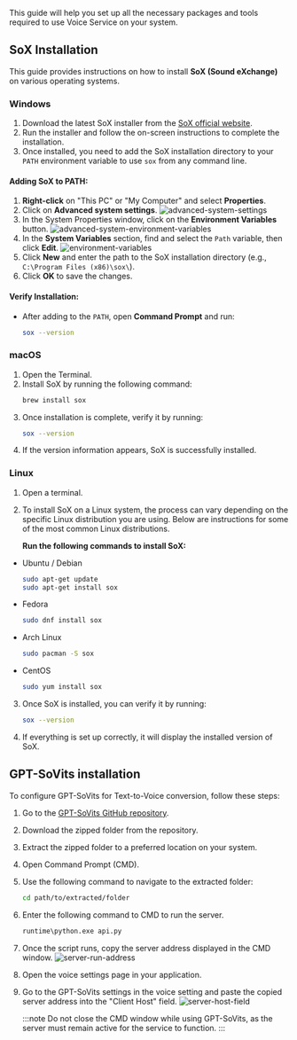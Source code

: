 

This guide will help you set up all the necessary packages and tools required to use Voice Service on your system.

## SoX Installation

This guide provides instructions on how to install **SoX (Sound eXchange)** on various operating systems.

### Windows

1. Download the latest SoX installer from the [SoX official website](http://sox.sourceforge.net/).
2. Run the installer and follow the on-screen instructions to complete the installation.
3. Once installed, you need to add the SoX installation directory to your `PATH` environment variable to use `sox` from any command line.

#### Adding SoX to PATH:

1. **Right-click** on "This PC" or "My Computer" and select **Properties**.
2. Click on **Advanced system settings**.
![advanced-system-settings](/img/voice-service/installation/advanced-system-settings.png)
3. In the System Properties window, click on the **Environment Variables** button.
![advanced-system-environment-variables](/img/voice-service/installation/advanced-system-environment-variables.png)
4. In the **System Variables** section, find and select the `Path` variable, then click **Edit**.
![environment-variables](/img/voice-service/installation/environment-variables.png)
5. Click **New** and enter the path to the SoX installation directory (e.g., `C:\Program Files (x86)\sox\`).
6. Click **OK** to save the changes.

#### Verify Installation:
- After adding to the `PATH`, open **Command Prompt** and run:

  ```bash
  sox --version
  ```


### macOS

1. Open the Terminal.
2. Install SoX by running the following command:
   ```bash
   brew install sox
   ```
3. Once installation is complete, verify it by running:
   ```bash
   sox --version
   ```
4. If the version information appears, SoX is successfully installed.

### Linux

1. Open a terminal.
2. To install SoX on a Linux system, the process can vary depending on the specific 
Linux distribution you are using. Below are instructions for some of the most common 
Linux distributions.

    **Run the following commands to install SoX:**

- Ubuntu / Debian
   ```bash
   sudo apt-get update
   sudo apt-get install sox
- Fedora
   ```bash
   sudo dnf install sox
- Arch Linux
   ```bash
   sudo pacman -S sox
- CentOS
   ```bash
   sudo yum install sox
3. Once SoX is installed, you can verify it by running:
   ```bash
   sox --version
   ```
4. If everything is set up correctly, it will display the installed version of SoX.



## GPT-SoVits installation

To configure GPT-SoVits for Text-to-Voice conversion, follow these steps:

1. Go to the [GPT-SoVits GitHub repository](https://github.com/RVC-Boss/GPT-SoVITS).
2. Download the zipped folder from the repository.
3. Extract the zipped folder to a preferred location on your system.
4. Open Command Prompt (CMD).
5. Use the following command to navigate to the extracted folder:
   ```bash
   cd path/to/extracted/folder
6. Enter the following command to CMD to run the server.
   ```bash
   runtime\python.exe api.py
7. Once the script runs, copy the server address displayed in the CMD window.
![server-run-address](/img/voice-service/installation/server-run-address.png)
8. Open the voice settings page in your application.
9. Go to the GPT-SoVits settings in the voice setting and paste the copied server address into the "Client Host" field.
![server-host-field](/img/voice-service/installation/server-host-field.png)  

   :::note
   Do not close the CMD window while using GPT-SoVits, as the server must remain active for the service to function.
   :::
